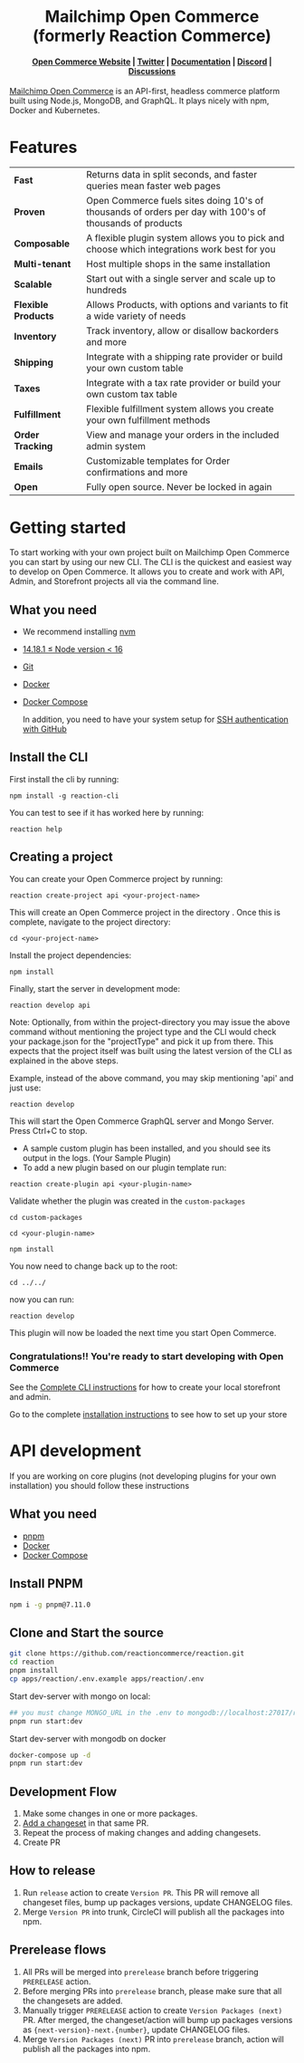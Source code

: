 <h1 align="center">
  Mailchimp Open Commerce (formerly Reaction Commerce)
</h1>


<h4 align="center">
  <a href="https://mailchimp.com/developer/open-commerce/">Open Commerce Website</a> |
  <a href="https://twitter.com/getreaction">Twitter</a> |
  <a href="https://mailchimp.com/developer/open-commerce/">Documentation</a> |
  <a href="https://discord.gg/Bwm63tBcQY">Discord</a> |
  <a href="https://github.com/reactioncommerce/reaction/discussions">Discussions</a>
</h4>

[Mailchimp Open Commerce](https://mailchimp.com/developer/open-commerce/) is an API-first, headless commerce platform built using Node.js, MongoDB, and GraphQL. It plays nicely with npm, Docker and Kubernetes.

# Features

<table>
<tr><td><strong>Fast</strong></td><td>Returns data in split seconds, and faster queries mean faster web pages</td></tr>
<tr><td><strong>Proven</strong></td><td>Open Commerce fuels sites doing 10's of thousands of orders per day with 100's of thousands of products</td></tr>
<tr><td><strong>Composable</strong></td><td>A flexible plugin system allows you to pick and choose which integrations work best for you</td></tr>
<tr><td><strong>Multi-tenant</strong></td><td>Host multiple shops in the same installation</td></tr>
<tr><td><strong>Scalable</strong></td><td>Start out with a single server and scale up to hundreds</td></tr>
<tr><td><strong>Flexible Products</strong></td><td>Allows Products, with options and variants to fit a wide variety of needs</td></tr>
<tr><td><strong>Inventory</strong></td><td>Track inventory, allow or disallow backorders and more</td></tr>
<tr><td><strong>Shipping</strong></td><td>Integrate with a shipping rate provider or build your own custom table</td></tr>
<tr><td><strong>Taxes</strong></td><td>Integrate with a tax rate provider or build your own custom tax table</td></tr>
<tr><td><strong>Fulfillment</strong></td><td>Flexible fulfillment system allows you create your own fulfillment methods</td></tr>
<tr><td><strong>Order Tracking</strong></td><td>View and manage your orders in the included admin system</td></tr>
<tr><td><strong>Emails</strong></td><td>Customizable templates for Order confirmations and more</td></tr>
<tr><td><strong>Open</strong></td><td>Fully open source. Never be locked in again</td></tr>
</table>


# Getting started

To start working with your own project built on Mailchimp Open Commerce you can start by using our new CLI. The CLI is 
the quickest and easiest way to develop on Open Commerce. It allows you to create and work with API, Admin, and Storefront projects all via the command line.

## What you need
- We recommend installing [nvm](https://github.com/nvm-sh/nvm)
- [14.18.1 ≤ Node version < 16](https://nodejs.org/ja/blog/release/v14.18.1/)
- [Git](https://git-scm.com/)
- [Docker](https://www.docker.com/get-started/)
- [Docker Compose](https://docs.docker.com/compose/)

  In addition, you need to have your system setup for [SSH authentication with GitHub](https://docs.github.com/en/authentication/connecting-to-github-with-ssh)

## Install the CLI
First install the cli by running:
```
npm install -g reaction-cli
```

You can test to see if it has worked here by running:

```
reaction help
```

## Creating a project

You can create your Open Commerce project by running:
```
reaction create-project api <your-project-name>
 ```
This will create an Open Commerce project in the directory <your-project-name>.
Once this is complete, navigate to the project directory:
```
cd <your-project-name> 
 ```
Install the project dependencies:
```
npm install 
```
Finally, start the server in development mode:
```
reaction develop api
  ```

Note: Optionally, from within the project-directory you may issue the above command without mentioning the project type and the CLI would check your package.json for the "projectType" and pick it up from there. This expects that the project itself was built using the latest version of the CLI as explained in the above steps.

Example, instead of the above command, you may skip mentioning 'api' and just use:
  ```
  reaction develop
  ```

This will start the Open Commerce GraphQL server and Mongo Server. Press Ctrl+C to stop.

- A sample custom plugin has been installed, and you should see its output in the logs. (Your Sample Plugin)
- To add a new plugin based on our plugin template run:
```
reaction create-plugin api <your-plugin-name>
```
Validate whether the plugin was created in the `custom-packages`
```
cd custom-packages
```
``` 
cd <your-plugin-name>
```
```
npm install 
```
You now need to change back up to the root:
```
cd ../../
```
now you can run:
```
reaction develop
```
This plugin will now be loaded the next time you start Open Commerce.

### Congratulations!! You're ready to start developing with Open Commerce

See the [Complete CLI instructions](https://github.com/reactioncommerce/cli) for how to create your local storefront and admin.


Go to the complete [installation instructions](https://mailchimp.com/developer/open-commerce/guides/quick-start/#access-the-dashboard-playground-and-storefront) to see how to set up your store

# API development
If you are working on core plugins (not developing plugins for your own installation) you should follow these 
instructions

## What you need

- [pnpm](https://pnpm.io/)
- [Docker](https://www.docker.com/get-started/)
- [Docker Compose](https://docs.docker.com/compose/)

## Install PNPM
```bash
npm i -g pnpm@7.11.0
```

## Clone and Start the source

```bash
git clone https://github.com/reactioncommerce/reaction.git
cd reaction
pnpm install
cp apps/reaction/.env.example apps/reaction/.env
```

Start dev-server with mongo on local:

```bash
## you must change MONGO_URL in the .env to mongodb://localhost:27017/reaction before start
pnpm run start:dev
```

Start dev-server with mongodb on docker

```bash
docker-compose up -d
pnpm run start:dev
```

## Development Flow

1. Make some changes in one or more packages.
2. [Add a changeset](https://github.com/changesets/changesets/blob/main/docs/adding-a-changeset.md) in that same PR.
3. Repeat the process of making changes and adding changesets.
4. Create PR

## How to release

1. Run `release` action to create `Version PR`. This PR will remove all changeset files, bump up packages versions, update CHANGELOG files.
2. Merge `Version PR` into trunk, CircleCI will publish all the packages into npm.

## Prerelease flows
1. All PRs will be merged into `prerelease` branch before triggering `PRERELEASE` action.
2. Before merging PRs into `prerelease` branch, please make sure that all the changesets are added.
3. Manually trigger `PRERELEASE` action to create `Version Packages (next)` PR. After merged, the changeset/action will bump up packages versions as `{next-version}-next.{number}`, update CHANGELOG files.
4. Merge `Version Packages (next)` PR into `prerelease` branch, action will publish all the packages into npm.
